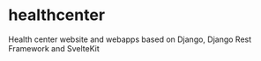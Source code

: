 # healthcenter
Health center website and webapps based on Django, Django Rest Framework and SvelteKit

